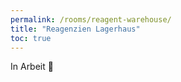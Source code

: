 ```yaml
---
permalink: /rooms/reagent-warehouse/
title: "Reagenzien Lagerhaus"
toc: true
---
```


In Arbeit :construction:
